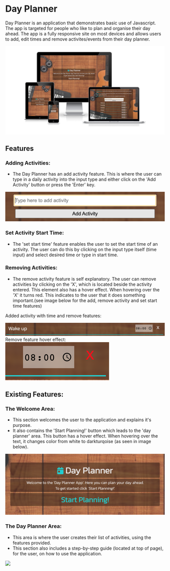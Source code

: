 # Day Planner

Day Planner is an application that demonstrates basic use of Javascript. The app is targeted for people who like to plan and organise their day ahead.
The app is a fully responsive site on most devices and allows users to add, edit times and remove activites/events from their day planner.

<img src="/assets/images/readme-images/responsive-design.png">

## Features

### Adding Activities:
<ul>
  <li>The Day Planner has an add activity feature. This is where the user can type in a daily activity into the input type and either click on the 'Add Activity' button or press the 'Enter' key.</li>
</ul>

<img src= "/assets/images/readme-images/button.png">

### Set Activity Start Time:
<ul>
  <li>The 'set start time' feature enables the user to set the start time of an activity. The user can do this by clicking on the input type itself (time input) and select desired time or type in start time.</li>
</ul>

### Removing Activities:
<ul>
  <li>The remove activity feature is self explanatory. The user can remove activities by clicking on the 'X', which is located beside the activity entered. This element also has a hover effect. When hovering over the 'X' it turns red. This indicates to the user that it does something important.(see image below for the add, remove activity and set start time features)</li>
</ul>

Added activity with time and remove features:

<img src= "/assets/images/readme-images/added-activity.png">
Remove feature hover effect:

<img src= "/assets/images/readme-images/red-x.png">

## Existing Features:

### The Welcome Area:
<ul>
  <li>This section welcomes the user to the application and explains it's purpose.</li>
  <li>It also contains the 'Start Planning!' button which leads to the 'day planner' area. This button has a hover effect. When hovering over the text, it changes color from white to darkturqoise (as seen in image below).</li>
</ul>

<img src= "/assets/images/readme-images/welcome-area.png">

### The Day Planner Area:
<ul>
  <li>This area is where the user creates their list of activities, using the features provided.</li>
  <li>This section also includes a step-by-step guide (located at top of page), for the user, on how to use the application.</li>
</ul>

<img src= "/assets/images/readme-images/">



